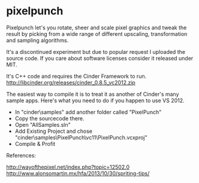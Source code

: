 pixelpunch
==========

Pixelpunch let's you rotate, sheer and scale pixel graphics and tweak the result by picking from a wide range of different upscaling, transformation and sampling algorithms.

It's a discontinued experiment but due to popular request I uploaded the source code. If you care about software licenses consider it released under MIT.

It's C++ code and requires the Cinder Framework to run.
http://libcinder.org/releases/cinder_0.8.5_vc2012.zip

The easiest way to compile it is to treat it as another of Cinder's many sample apps.
Here's what you need to do if you happen to use VS 2012.

* In "cinder\samples" add another folder called "PixelPunch"
* Copy the sourcecode there.
* Open "AllSamples.sln"
* Add Existing Project and chose "cinder\samples\PixelPunch\vc11\PixelPunch.vcxproj"
* Compile & Profit

References:

http://wayofthepixel.net/index.php?topic=12502.0
http://www.alonsomartin.mx/hfa/2013/10/30/spriting-tips/
